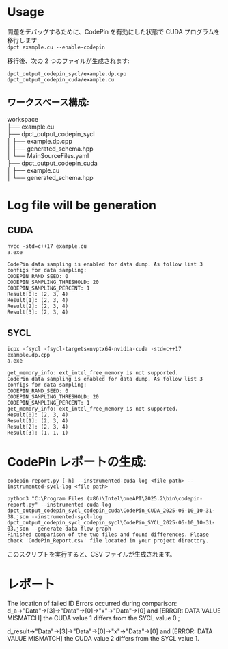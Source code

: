 # Usage
問題をデバッグするために、CodePin を有効にした状態で CUDA プログラムを移行します:  
```dpct example.cu --enable-codepin```


移行後、次の 2 つのファイルが生成されます:  
```
dpct_output_codepin_sycl/example.dp.cpp
dpct_output_codepin_cuda/example.cu
```

## ワークスペース構成:
workspace  
├── example.cu  
├── dpct_output_codepin_sycl  
│   ├── example.dp.cpp  
│   ├── generated_schema.hpp  
│   └── MainSourceFiles.yaml  
├── dpct_output_codepin_cuda  
│   ├── example.cu  
│   └── generated_schema.hpp  
    

# Log file will be generation
## CUDA
```
nvcc -std=c++17 example.cu
a.exe

CodePin data sampling is enabled for data dump. As follow list 3 configs for data sampling:
CODEPIN_RAND_SEED: 0
CODEPIN_SAMPLING_THRESHOLD: 20
CODEPIN_SAMPLING_PERCENT: 1
Result[0]: (2, 3, 4)
Result[1]: (2, 3, 4)
Result[2]: (2, 3, 4)
Result[3]: (2, 3, 4)
```

## SYCL
```
icpx -fsycl -fsycl-targets=nvptx64-nvidia-cuda -std=c++17 example.dp.cpp
a.exe

get_memory_info: ext_intel_free_memory is not supported.
CodePin data sampling is enabled for data dump. As follow list 3 configs for data sampling:
CODEPIN_RAND_SEED: 0
CODEPIN_SAMPLING_THRESHOLD: 20
CODEPIN_SAMPLING_PERCENT: 1
get_memory_info: ext_intel_free_memory is not supported.
Result[0]: (2, 3, 4)
Result[1]: (2, 3, 4)
Result[2]: (2, 3, 4)
Result[3]: (1, 1, 1)
```

# CodePin レポートの生成:
```codepin-report.py [-h] --instrumented-cuda-log <file path> --instrumented-sycl-log <file path>```    

```
python3 "C:\Program Files (x86)\Intel\oneAPI\2025.2\bin\codepin-report.py" --instrumented-cuda-log dpct_output_codepin_sycl_codepin_cuda\CodePin_CUDA_2025-06-10_10-31-38.json --instrumented-sycl-log dpct_output_codepin_sycl_codepin_sycl\CodePin_SYCL_2025-06-10_10-31-03.json --generate-data-flow-graph
Finished comparison of the two files and found differences. Please check 'CodePin_Report.csv' file located in your project directory.
```
このスクリプトを実行すると、CSV ファイルが生成されます。

# レポート
The location of failed ID Errors occurred during comparison:    
d_a->"Data"->[3]->"Data"->[0]->"x"->"Data"->[0] and [ERROR: DATA VALUE MISMATCH] the CUDA value 1 differs from the SYCL value 0.;    

d_result->"Data"->[3]->"Data"->[0]->"x"->"Data"->[0] and [ERROR: DATA VALUE MISMATCH] the CUDA value 2 differs from the SYCL value 1.    

